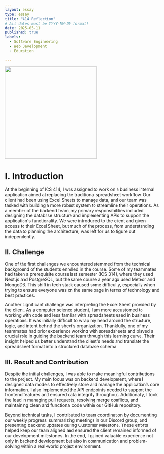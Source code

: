 ```yaml
---
layout: essay
type: essay
title: "414 Reflection"
# All dates must be YYYY-MM-DD format!
date: 2025-05-11
published: true
labels:
  - Software Engineering
  - Web Development
  - Education

---
```


<img width="300px" class="rounded float-start pe-4" src="https://miro.medium.com/v2/resize:fit:1400/1*kUKiJUFeCs4rKjjGNUtvUQ.png">


# I. Introduction

At the beginning of ICS 414, I was assigned to work on a business internal application aimed at replacing the traditional spreadsheet workflow. Our client had been using Excel Sheets to manage data, and our team was tasked with building a more robust system to streamline their operations. As a member of the backend team, my primary responsibilities included designing the database structure and implementing APIs to support the application's functionality. We were introduced to the client and given access to their Excel Sheet, but much of the process, from understanding the data to planning the architecture, was left for us to figure out independently.

## II. Challenge


One of the first challenges we encountered stemmed from the technical background of the students enrolled in the course. Some of my teammates had taken a prerequisite course last semester (ICS 314), where they used Next.js and PostgreSQL, but the same course a year ago used Meteor and MongoDB. This shift in tech stack caused some difficulty, especially when trying to ensure everyone was on the same page in terms of technology and best practices.


Another significant challenge was interpreting the Excel Sheet provided by the client. As a computer science student, I am more accustomed to working with code and less familiar with spreadsheets used in business operations. It was initially difficult to wrap my head around the structure, logic, and intent behind the sheet’s organization. Thankfully, one of my teammates had prior experience working with spreadsheets and played a crucial role in guiding the backend team through this learning curve. Their insight helped us better understand the client's needs and translate the spreadsheet format into a structured database schema.


## III. Result and Contribution


Despite the initial challenges, I was able to make meaningful contributions to the project. My main focus was on backend development, where I designed data models to effectively store and manage the application’s core information. I also implemented the API endpoints needed to support the frontend features and ensured data integrity throughout. Additionally, I took the lead in managing pull requests, resolving merge conflicts, and maintaining clean and functional code within our GitHub repository.

Beyond technical tasks, I contributed to team coordination by documenting our weekly progress, summarizing meetings in our Discord group, and presenting backend updates during Customer Milestone. These efforts helped keep our team aligned and ensured the client remained informed of our development milestones. In the end, I gained valuable experience not only in backend development but also in communication and problem-solving within a real-world project environment.
